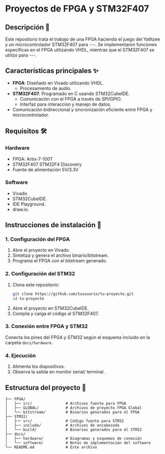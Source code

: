 #  Proyectos de FPGA y STM32F407

## Descripción 📖

Este repositorio trata el trabajo de una FPGA haciendo el juego del Yathzee y un microcontrolador STM32F407 para ---. Se implementaron funciones específicas en el FPGA utilizando VHDL, mientras que el STM32F407 se utilizó para ---.

## Características principales ✨

- **FPGA**: Diseñado en Vivado utilizando VHDL.
  - Procesamiento de audio.
- **STM32F407**: Programado en C usando STM32CubeIDE.
  - Comunicación con el FPGA a través de SPI/GPIO.
  - Interfaz para interaccion y manejo de datos.
- Comunicación bidireccional y sincronización eficiente entre FPGA y microcontrolador.

## Requisitos 🛠️

### Hardware
- FPGA: Artix-7-100T
- STM32F407 STM32F4 Discovery
- Fuente de alimentación 5V/3.3V

### Software
- Vivado.
- STM32CubeIDE.
- IDE Playground.
- draw.io.

## Instrucciones de instalación 🔧

### 1. Configuración del FPGA
1. Abre el proyecto en Vivado.
2. Sintetiza y genera el archivo binario/bitstream.
3. Programa el FPGA con el bitstream generado.

### 2. Configuración del STM32
1. Clona este repositorio:
   ```bash
   git clone https://github.com/tuusuario/tu-proyecto.git
   cd tu-proyecto
   ```
2. Abre el proyecto en STM32CubeIDE.
3. Compila y carga el código al STM32F407.

### 3. Conexión entre FPGA y STM32
Conecta los pines del FPGA y STM32 según el esquema incluido en la carpeta `docs/hardware`.

### 4. Ejecución
1. Alimenta los dispositivos.
2. Observa la salida en monitor serial/ terminal.

## Estructura del proyecto 📂

```plaintext
├── FPGA/
│   ├── src/               # Archivos fuente para FPGA
│   ├── GLOBAL/            # Archivos de proyecto FPGA Global
│   └── bitstream/         # Binarios generados para el FPGA
├── STM32/
│   ├── src/               # Código fuente para STM32
│   ├── include/           # Archivos de encabezado
│   └── build/             # Binarios generados para el STM32
├── docs/
│   ├── hardware/          # Diagramas y esquemas de conexión
│   └── software/          # Notas de implementación del software
└── README.md              # Este archivo
```
